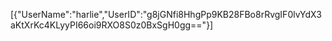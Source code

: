 [{"UserName":"harlie","UserID":"g8jGNfi8HhgPp9KB28FBo8rRvgIF0lvYdX3aKtXrKc4KLyyPI66oi9RXO8S0z0BxSgH0gg=="}]
